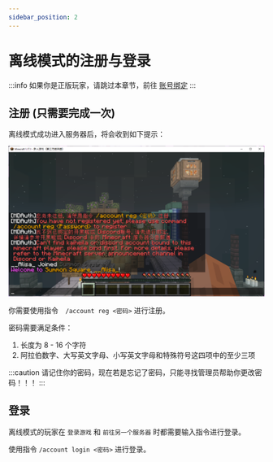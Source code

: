 ```yaml
---
sidebar_position: 2
---
```


# 离线模式的注册与登录

:::info
如果你是正版玩家，请跳过本章节，前往 [账号绑定](./account-binding.md)
:::


## 注册 (只需要完成一次)

离线模式成功进入服务器后，将会收到如下提示：

![player-id-has-been-taken](../../static/img/first-join/cracked-unreg.png)

你需要使用指令　`/account reg <密码>` 进行注册。

密码需要满足条件：
1. 长度为 8 - 16 个字符
2. 阿拉伯数字、大写英文字母、小写英文字母和特殊符号这四项中的至少三项

:::caution
请记住你的密码，现在若是忘记了密码，只能寻找管理员帮助你更改密码！！！
:::

## 登录

离线模式的玩家在 `登录游戏` 和 `前往另一个服务器` 时都需要输入指令进行登录。

使用指令 `/account login <密码>` 进行登录。